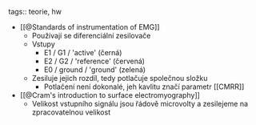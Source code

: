 tags:: teorie, hw

- [[@Standards of instrumentation of EMG]]
	- Používají se diferenciální zesilovače
	- Vstupy
		- E1 / G1 /  'active' (černá)
		- E2 / G2 /  'reference' (červená)
		- E0 / ground / 'ground' (zelená)
	- Zesiluje jejich rozdíl, tedy potlačuje společnou složku
		- Potlačení není dokonalé, jeh kavlitu značí parametr [[CMRR]]
- [[@Cram's introduction to surface electromyography]]
	- Velikost vstupního signálu jsou řádově microvolty a zesilejeme na zpracovatelnou velikost